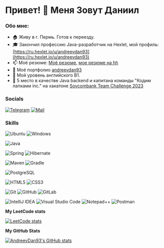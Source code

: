 Привет! 👋 Меня Зовут Даниил
========================

<h3>Обо мне:</h3>

- 🏠 Живу в г. Пермь. Готов к переезду.
- 🎓 Закончил профессию Java-разработчик на Hexlet, мой профиль: [https://ru.hexlet.io/u/andreevdan93](https://ru.hexlet.io/u/andreevdan93)
- 📫 Моё резюме: [Моё резюме](https://drive.google.com/file/d/1Wl2iNLJohDEBz961w8nUEp-X-fWPqh8y/view?usp=drive_link), [мое резюме на hh](https://ekaterinburg.hh.ru/resume/fb25906bff03eaa95b0039ed1f33476f577835)
- 📝 Моё портфолио [andreevdan93](https://drive.google.com/drive/folders/10L1I-Hrhh8qmYxZymplXfWo5qSyKtaRN?usp=sharing)
- 🌱 Мой уровень английского B1.
- 📌 5 место в качестве Java backend и капитана команды "Кодим лапками inc." на хакатоне [Sovcombank Team Challenge 2023](https://scbteamchallenge.sk.ru/)

### Socials
[![Telegram](https://img.shields.io/badge/Telegram:@AndreevDan93-2CA5E0?style=for-the-badge&logo=telegram&logoColor=white)](https://t.me/AndreevDan93)
[![Mail](https://img.shields.io/badge/mail:andreevdan93@gmail.com-%23316192?style=for-the-badge&logo=mail&logoColor=white)](mailto:andreevdan93@gmail.com)

### Skills
![Ubuntu](https://img.shields.io/badge/Ubuntu-E95420?style=for-the-badge&logo=ubuntu&logoColor=white)
![Windows](https://img.shields.io/badge/Windows-0078D6?style=for-the-badge&logo=windows&logoColor=white)

![Java](https://img.shields.io/badge/Java-ea2d2f?style=for-the-badge)

![Spring](https://img.shields.io/badge/Spring-6cb23e?style=for-the-badge&logo=Spring&logoColor=white)
![Hibernate](https://img.shields.io/badge/Hibernate-bcae79?style=for-the-badge&logo=hibernate&logoColor=grey)

![Maven](https://img.shields.io/badge/Maven-grey?style=for-the-badge&logo=apachemaven&logoColor=dc4c2a)
![Gradle](https://img.shields.io/badge/Gradle-02303A?style=for-the-badge&logo=gradle&logoColor=white)

![PostgreSQL](https://img.shields.io/badge/PostgreSQL-336791?style=for-the-badge&logo=postgresql&logoColor=white)

![HTML5](https://img.shields.io/badge/HTML5-e44d26?style=for-the-badge&logo=html5&logoColor=white)
![CSS3](https://img.shields.io/badge/CSS3-3060a2?style=for-the-badge&logo=css3&logoColor=white)

![Git](https://img.shields.io/badge/Git-f05033?style=for-the-badge&logo=git&logoColor=white)
![GitHub](https://img.shields.io/badge/GitHub-24292f?style=for-the-badge&logo=github&logoColor=white)
![GitLab](https://img.shields.io/badge/GitLab-24292f?style=for-the-badge&logo=gitlab&logoColor=orange)

![IntelliJ IDEA](https://img.shields.io/badge/IntelliJIDEA-000000.svg?style=for-the-badge&logo=intellij-idea&logoColor=white)
![Visual Studio Code](https://img.shields.io/badge/Visual%20Studio%20Code-0078d7.svg?style=for-the-badge&logo=visual-studio-code&logoColor=white)
![Notepad++](https://img.shields.io/badge/Notepad++-90E59A.svg?style=for-the-badge&logo=notepad%2b%2b&logoColor=black)
![Postman](https://img.shields.io/badge/Postman-FF6C37?style=for-the-badge&logo=postman&logoColor=white)



<b>My LeetCode stats</b>

[![LeetCode stats](https://leetcode-stats-six.vercel.app/api?username=andreevdan93&theme=dark)](https://leetcode.com/andreevdan93/)

<b>My GitHub Stats</b>

<a href="http://www.github.com/AndreevDan93"><img src="https://github-readme-stats.vercel.app/api?username=Andreevdan93&show_icons=true&hide=&count_private=true&title_color=10b981&text_color=ffffff&icon_color=10b981&bg_color=1c1917&hide_border=true&show_icons=true" alt="AndreevDan93's GitHub stats" /></a>
